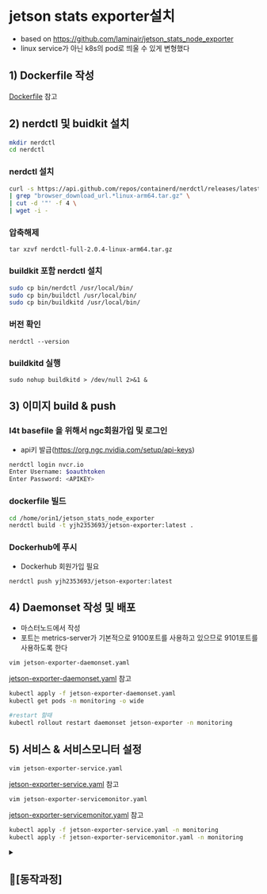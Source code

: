 # jetson stats exporter설치
- based on https://github.com/laminair/jetson_stats_node_exporter
- linux service가 아닌 k8s의 pod로 띄울 수 있게 변형했다

## 1) Dockerfile 작성
[Dockerfile](Dockerfile) 참고

## 2) nerdctl 및 buidkit 설치
```bash
mkdir nerdctl
cd nerdctl
```
### nerdctl 설치
```bash
curl -s https://api.github.com/repos/containerd/nerdctl/releases/latest \
| grep "browser_download_url.*linux-arm64.tar.gz" \
| cut -d '"' -f 4 \
| wget -i -
```
### 압축해제
```
tar xzvf nerdctl-full-2.0.4-linux-arm64.tar.gz
```

### buildkit 포함 nerdctl 설치
```bash
sudo cp bin/nerdctl /usr/local/bin/
sudo cp bin/buildctl /usr/local/bin/
sudo cp bin/buildkitd /usr/local/bin/
```
### 버전 확인
```
nerdctl --version
```
### buildkitd 실행
```
sudo nohup buildkitd > /dev/null 2>&1 &
```

## 3) 이미지 build & push

### l4t basefile 을 위해서 ngc회원가입 및 로그인
- api키 발급(https://org.ngc.nvidia.com/setup/api-keys)
```bash
nerdctl login nvcr.io
Enter Username: $oauthtoken
Enter Password: <APIKEY>
```

### dockerfile 빌드
```bash
cd /home/orin1/jetson_stats_node_exporter
nerdctl build -t yjh2353693/jetson-exporter:latest .
```
### Dockerhub에 푸시
- Dockerhub 회원가입 필요
```
nerdctl push yjh2353693/jetson-exporter:latest
```

## 4) Daemonset 작성 및 배포
- 마스터노드에서 작성
- 포트는 metrics-server가 기본적으로 9100포트를 사용하고 있으므로 9101포트를 사용하도록 한다

`vim jetson-exporter-daemonset.yaml`

[jetson-exporter-daemonset.yaml](https://github.com/jiiihwan/k8s-dashboard/blob/main/exporter/jetson-exporter-daemonset.yaml) 참고

```bash
kubectl apply -f jetson-exporter-daemonset.yaml
kubectl get pods -n monitoring -o wide

#restart 할때
kubectl rollout restart daemonset jetson-exporter -n monitoring
```

## 5) 서비스 & 서비스모니터 설정
`vim jetson-exporter-service.yaml`

[jetson-exporter-service.yaml](https://github.com/jiiihwan/k8s-dashboard/blob/main/exporter/jetson-exporter-service.yaml) 참고

`vim jetson-exporter-servicemonitor.yaml`

[jetson-exporter-servicemonitor.yaml](https://github.com/jiiihwan/k8s-dashboard/blob/main/exporter/jetson-exporter-servicemonitor.yaml) 참고

```bash
kubectl apply -f jetson-exporter-service.yaml -n monitoring
kubectl apply -f jetson-exporter-servicemonitor.yaml -n monitoring
```

<details>
<summary> <strong> <h2> 📌[동작과정] </strong> </summary>

### ✅**1단계: Docker 이미지 준비**

### 🎯 목표: Jetson에서 동작할 수 있는 exporter 컨테이너 환경 만들기

- `jetson_stats_node_exporter` 소스를 기반으로 `l4t-base:r36.2.0` 이미지를 사용해 Dockerfile 작성
- 필요한 Python 라이브러리 (`jetson_stats`, `prometheus_client`, `schedule` 등) 설치
- Docker 이미지 빌드
- DockerHub로 푸시

### ✅ **2단계: DaemonSet으로 Pod 자동 배포**

### 🎯 목표: Jetson Orin Nano 노드마다 exporter Pod를 자동 실행

- `DaemonSet`은 Jetson 노드(예: `arm64`)마다 1개의 Pod을 배포
- 전 단계에서 만든 Docker 이미지를 기반으로 Pod 내부에서는  실행
    - `Pod`에는 라벨이 붙음: app: jetson-exporter
- Pod의 내부 포트 `9101`에서 `/metrics` 엔드포인트 열림

### ✅ **3단계: Service로 Pod 묶기**

### 🎯 목표: Prometheus가 exporter Pod에 고정된 경로로 접근 가능하도록 함

- `Service`는 Pod에 붙은 라벨 `app=jetson-exporter`를 selector로 설정
    - 내부적으로 Pod IP가 바뀌어도 항상 같은 Service 주소로 접근 가능
    - 포트 이름은 `metrics`, 포트는 `9101`로 지정

### ✅ **4단계: ServiceMonitor 생성**

### 🎯 목표: Prometheus가 위 Service를 자동으로 감지하고 scrape 하도록 연결

- Prometheus Operator는 설치 시 CRD로 `ServiceMonitor` 리소스를 생성할 수 있게 해줌
- `ServiceMonitor`는 Service를 라벨로 찾아서 연결
    - scrape할 포트(`metrics`)와 주기(`1s`)도 정의

### ✅ **5단계: Prometheus Operator가 감지**

### 🎯 내부 동작 순서:

1. Prometheus Operator는 ServiceMonitor를 **주기적으로 감시**
2. `release: prometheus` 라벨이 붙은 ServiceMonitor만 인식
3. 이걸 기반으로 Prometheus의 scrape 설정을 **자동 업데이트**함 (`scrape_configs`에 job 추가됨)

### ✅ **6단계: Prometheus가 실제로 수집 시작**

### 🎯 목표: exporter에서 메트릭을 받아와 저장

- Prometheus는 Service를 통해 Pod의 `/metrics` 엔드포인트에 접근
- exporter는 `jetson_gpu_temp_c`, `jetson_power_usage_watts` 같은 메트릭을 내보냄
    - Prometheus는 이 데이터를 수집하고 시계열 DB에 저장
